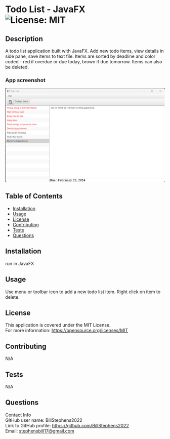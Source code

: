 # Todo List - JavaFX<br>![License: MIT](https://img.shields.io/badge/License-MIT-yellow.svg)

## Description

A todo list application built with JavaFX. Add new todo items, view details in side pane, save items to text file.  Items are sorted by deadline and color coded - red if overdue or due today, brown if due tomorrow.   Items can also be deleted.

### App screenshot

![app screenshot](/screenshot.png)

## Table of Contents

- [Installation](#installation)
- [Usage](#usage)
- [License](#license)
- [Contributing](#contributing)
- [Tests](#tests)
- [Questions](#questions)

## Installation

run in JavaFX

## Usage

Use menu or toolbar icon to add a new todo list item.  Right click on item to delete.

## License
This application is covered under the MIT License.
<br>For more information: https://opensource.org/licenses/MIT

## Contributing
N/A

## Tests
N/A

## Questions
Contact Info<br>
GitHub user name: BillStephens2022<br>
Link to GitHub profile: https://github.com/BillStephens2022<br>
Email: stephensbill17@gmail.com
